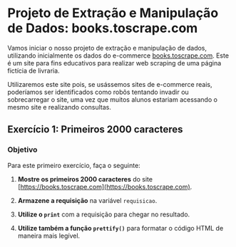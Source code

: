 # Projeto de Extração e Manipulação de Dados: books.toscrape.com

Vamos iniciar o nosso projeto de extração e manipulação de dados, utilizando inicialmente os dados do e-commerce [books.toscrape.com](https://books.toscrape.com). Este é um site para fins educativos para realizar web scraping de uma página fictícia de livraria. 

Utilizaremos este site pois, se usássemos sites de e-commerce reais, poderíamos ser identificados como robôs tentando invadir ou sobrecarregar o site, uma vez que muitos alunos estariam acessando o mesmo site e realizando consultas.

## Exercício 1: Primeiros 2000 caracteres

### Objetivo
Para este primeiro exercício, faça o seguinte:

1. **Mostre os primeiros 2000 caracteres** do site [https://books.toscrape.com](https://books.toscrape.com).

2. **Armazene a requisição** na variável `requisicao`.

3. **Utilize o `print`** com a requisição para chegar no resultado.

4. **Utilize também a função `prettify()`** para formatar o código HTML de maneira mais legível.
